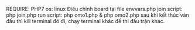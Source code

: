 REQUIRE: PHP7
os: linux
Điều chỉnh board tại file envvars.php
join script: php join.php
run script: php omo1.php & php omo2.php
sau khi kết thúc ván đấu thì kill terminal đó đi, chạy terminal khác để thi đấu trận khác.
